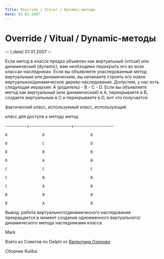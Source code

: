 ```yaml
---
Title: Override / Vitual / Dynamic-методы
Date: 01.01.2007
---
```



Override / Vitual / Dynamic-методы
==================================

::: {.date}
01.01.2007
:::

Если метод в классе предка объявлен как виртуальный (virtual) или
динамический (dynamic), вам необходимо перекрыть его во всех
классах-наследниках. Если вы объявляете унаследованный метод виртуальным
или динамическим, вы начинаете строить его новое
виртуальное/динамическое дерево наследования. Допустим, у нас есть
следующая иерархия: A (родитель) - B - C - D. Если вы объявляете метод
как виртуальный (или динамический) в A, перекрываете в B, создаете
виртуальным в C и перекрываете в D, вот что получается:

фактический  класс, используемый   класс, использующий

класс        для доступа к методу  метод

-----------+---------------------+--------------------

    D                D                     D

    D                C                     D

    D                B                     B

    D                A                     B

    C                C                     C

    C                B                     B

    C                A                     B

    B                B                     B

    B                A                     B

Вывод: работа виртуального/динамического наследования прекращается в
момент создания одноименного виртуального/динамического метода
наследниками класса.

Mark

Взято из Советов по Delphi от [Валентина Озерова](mailto:webmaster@webinspector.com)

Сборник Kuliba
